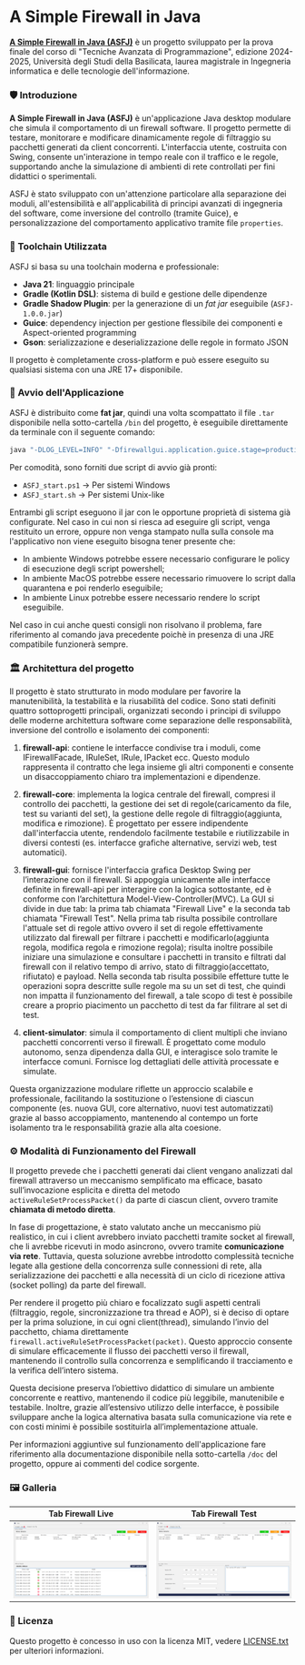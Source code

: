 # A Simple Firewall in Java

<u>**A Simple Firewall in Java (ASFJ)**</u> è un progetto sviluppato per la prova finale del corso di "Tecniche Avanzata di Programmazione", edizione 2024-2025, Università degli Studi della Basilicata, laurea magistrale in Ingegneria informatica e delle tecnologie dell'informazione.


### 🛡️ Introduzione

**A Simple Firewall in Java (ASFJ)** è un'applicazione Java desktop modulare che simula il comportamento di un firewall software. Il progetto permette di testare, monitorare e modificare dinamicamente regole di filtraggio su pacchetti generati da client concorrenti. L'interfaccia utente, costruita con Swing, consente un'interazione in tempo reale con il traffico e le regole, supportando anche la simulazione di ambienti di rete controllati per fini didattici o sperimentali.

ASFJ è stato sviluppato con un'attenzione particolare alla separazione dei moduli, all'estensibilità e all'applicabilità di principi avanzati di ingegneria del software, come inversione del controllo (tramite Guice), e personalizzazione del comportamento applicativo tramite file `properties`.


### 🧰 Toolchain Utilizzata

ASFJ si basa su una toolchain moderna e professionale:

- **Java 21**: linguaggio principale
- **Gradle (Kotlin DSL)**: sistema di build e gestione delle dipendenze
- **Gradle Shadow Plugin**: per la generazione di un *fat jar* eseguibile (`ASFJ-1.0.0.jar`)
- **Guice**: dependency injection per gestione flessibile dei componenti e Aspect-oriented programming
- **Gson**: serializzazione e deserializzazione delle regole in formato JSON

Il progetto è completamente cross-platform e può essere eseguito su qualsiasi sistema con una JRE 17+ disponibile.


### 🚀 Avvio dell'Applicazione

ASFJ è distribuito come **fat jar**, quindi una volta scompattato il file ```.tar``` disponibile nella sotto-cartella ```/bin``` del progetto, è eseguibile direttamente da terminale con il seguente comando:

```bash
java "-DLOG_LEVEL=INFO" "-Dfirewallgui.application.guice.stage=production" -jar ./ASFJ-1.0.0.jar
```

Per comodità, sono forniti due script di avvio già pronti:

- ```ASFJ_start.ps1``` → Per sistemi Windows
- ```ASFJ_start.sh``` → Per sistemi Unix-like

Entrambi gli script eseguono il jar con le opportune proprietà di sistema già configurate. 
Nel caso in cui non si riesca ad eseguire gli script, venga restituito un errore, oppure non venga stampato nulla sulla console ma l'applicativo non viene eseguito bisogna tener presente che:
- In ambiente Windows potrebbe essere necessario configurare le policy di esecuzione degli script powershell;
- In ambiente MacOS potrebbe essere necessario rimuovere lo script dalla quarantena e poi renderlo eseguibile;
- In ambiente Linux potrebbe essere necessario rendere lo script eseguibile.

Nel caso in cui anche questi consigli non risolvano il problema, fare riferimento al comando java precedente poichè in presenza di una JRE compatibile funzionerà sempre.


### 🏛️ Architettura del progetto

Il progetto è stato strutturato in modo modulare per favorire la manutenibilità, la testabilità e la riusabilità del codice. Sono stati definiti quattro sottoprogetti principali, organizzati secondo i principi di sviluppo delle moderne architettura software come separazione delle responsabilità, inversione del controllo e isolamento dei componenti:

1) **firewall-api**: contiene le interfacce condivise tra i moduli, come IFirewallFacade, IRuleSet, IRule, IPacket ecc. Questo modulo rappresenta il contratto che lega insieme gli altri componenti e consente un disaccoppiamento chiaro tra implementazioni e dipendenze.

2) **firewall-core**: implementa la logica centrale del firewall, compresi il controllo dei pacchetti, la gestione dei set di regole(caricamento da file, test su varianti del set), la gestione delle regole di filtraggio(aggiunta, modifica e rimozione). È progettato per essere indipendente dall'interfaccia utente, rendendolo facilmente testabile e riutilizzabile in diversi contesti (es. interfacce grafiche alternative, servizi web, test automatici).

3) **firewall-gui**: fornisce l'interfaccia grafica Desktop Swing per l’interazione con il firewall. Si appoggia unicamente alle interfacce definite in firewall-api per interagire con la logica sottostante, ed è conforme con l’architettura Model-View-Controller(MVC). La GUI si divide in due tab: la prima tab chiamata "Firewall Live" e la seconda tab chiamata "Firewall Test". Nella prima tab risulta possibile controllare l'attuale set di regole attivo ovvero il set di regole effettivamente utilizzato dal firewall per filtrare i pacchetti e modificarlo(aggiunta regola, modifica regola e rimozione regola); risulta inoltre possibile iniziare una simulazione e consultare i pacchetti in transito e filtrati dal firewall con il relativo tempo di arrivo, stato di filtraggio(accettato, rifiutato) e payload. Nella seconda tab risulta possibile effetture tutte le operazioni sopra descritte sulle regole ma su un set di test, che quindi non impatta il funzionamento del firewall, a tale scopo di test è possibile creare a proprio piacimento un pacchetto di test da far filitrare al set di test.

4) **client-simulator**: simula il comportamento di client multipli che inviano pacchetti concorrenti verso il firewall. È progettato come modulo autonomo, senza dipendenza dalla GUI, e interagisce solo tramite le interfacce comuni. Fornisce log dettagliati delle attività processate e simulate.

Questa organizzazione modulare riflette un approccio scalabile e professionale, facilitando la sostituzione o l’estensione di ciascun componente (es. nuova GUI, core alternativo, nuovi test automatizzati) grazie al basso accoppiamento, mantenendo al contempo un forte isolamento tra le responsabilità grazie alla alta coesione.


### ⚙️ Modalità di Funzionamento del Firewall

Il progetto prevede che i pacchetti generati dai client vengano analizzati dal firewall attraverso un meccanismo semplificato ma efficace, basato sull’invocazione esplicita e diretta del metodo ```activeRuleSetProcessPacket()``` da parte di ciascun client, ovvero tramite **chiamata di metodo diretta**.

In fase di progettazione, è stato valutato anche un meccanismo più realistico, in cui i client avrebbero inviato pacchetti tramite socket al firewall, che li avrebbe ricevuti in modo asincrono, ovvero tramite **comunicazione via rete**. Tuttavia, questa soluzione avrebbe introdotto complessità tecniche legate alla gestione della concorrenza sulle connessioni di rete, alla serializzazione dei pacchetti e alla necessità di un ciclo di ricezione attiva (socket polling) da parte del firewall.

Per rendere il progetto più chiaro e focalizzato sugli aspetti centrali (filtraggio, regole, sincronizzazione tra thread e AOP), si è deciso di optare per la prima soluzione, in cui ogni client(thread), simulando l’invio del pacchetto, chiama direttamente ```firewall.activeRuleSetProcessPacket(packet)```. Questo approccio consente di simulare efficacemente il flusso dei pacchetti verso il firewall, mantenendo il controllo sulla concorrenza e semplificando il tracciamento e la verifica dell’intero sistema.

Questa decisione preserva l’obiettivo didattico di simulare un ambiente concorrente e reattivo, mantenendo il codice più leggibile, manutenibile e testabile. Inoltre, grazie all’estensivo utilizzo delle interfacce, è possibile sviluppare anche la logica alternativa basata sulla comunicazione via rete e con costi minimi è possibile sostituirla all’implementazione attuale.

Per informazioni aggiuntive sul funzionamento dell'applicazione fare riferimento alla documentazione disponibile nella sotto-cartella ```/doc``` del progetto, oppure ai commenti del codice sorgente.


### 🖼️ Galleria

Tab Firewall Live                                            |  Tab Firewall Test
:-----------------------------------------------------------:|:------------------------------------------------------------:
![](./doc/screenshots/screenshot_tab_firewall_live.png)  |  ![](./doc/screenshots/screenshot_tab_firewall_test.png)


### 📄 Licenza

Questo progetto è concesso in uso con la licenza MIT, vedere [LICENSE.txt](./LICENSE.txt) per ulteriori informazioni.